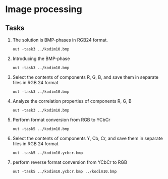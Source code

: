# Image processing

## Tasks

1. The solution is BMP-phases in RGB24 format.
    ```shell
    out -task3 ../kodim10.bmp
    ```
   
2. Introducing the BMP-phase
    ```shell
    out -task3 ../kodim10.bmp
    ```
   
3. Select the contents of components R, G, B, and save them in separate files in RGB 24 format
    ```shell
    out -task3 ../kodim10.bmp
    ```
   
4. Analyze the correlation properties of components R, G, B
    ```shell
    out -task3 ../kodim10.bmp
    ```

5. Perform format conversion from RGB to YCbCr
    ```shell
    out -task5 ../kodim10.bmp
    ```

6. Select the contents of components Y, Cb, Cr, and save them in separate files in RGB 24 format
    ```shell
    out -task5 ../kodim10.ycbcr.bmp
    ```
7. perform reverse format conversion from YCbCr to RGB
    ```shell
    out -task5 ../kodim10.ycbcr.bmp ../kodim10.bmp
    ```

